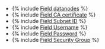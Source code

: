 * {% include [Field datanodes](../../fields/common/ui/datanodes-es-os.md) %}
* {% include [Field CA certificate](../../fields/opensearch/ui/ca-certificate.md) %}
* {% include [Field Subnet ID](../../fields/common/ui/subnet-id.md) %}
* {% include [Field Username](../../fields/common/ui/username-es-os.md) %}
* {% include [Field Password](../../fields/common/ui/password-es-os.md) %}
* {% include [Field Security Group](../../fields/common/ui/security-group.md) %}

